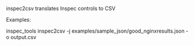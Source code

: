   inspec2csv translates Inspec controls to CSV
  
 Examples:

  inspec_tools inspec2csv -j examples/sample_json/good_nginxresults.json -o output.csv
